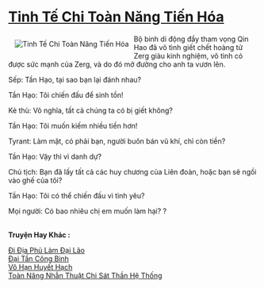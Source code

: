 <a href="https://truyentiki.com/tinh-te-chi-toan-nang-tien-hoa.33829/" title="Tinh Tế Chi Toàn Năng Tiến Hóa"><h1>Tinh Tế Chi Toàn Năng Tiến Hóa</h1></a><div style="display:table"><img align="right" style="float: left; padding: 10px;" src="https://truyentiki.com/a/img/str/src/33829.jpg" alt="Tinh Tế Chi Toàn Năng Tiến Hóa">Bộ binh di động đầy tham vọng Qin Hao đã vô tình giết chết hoàng tử Zerg giàu kinh nghiệm, vô tình có được sức mạnh của Zerg, và do đó mở đường cho anh ta vươn lên. <p></p> Sếp: Tần Hạo, tại sao bạn lại đánh nhau? <p></p> Tần Hạo: Tôi chiến đấu để sinh tồn! <p></p> Kẻ thù: Vô nghĩa, tất cả chúng ta có bị giết không? <p></p> Tần Hạo: Tôi muốn kiếm nhiều tiền hơn! <p></p> Tyrant: Làm mặt, có phải bạn, người buôn bán vũ khí, chỉ còn tiền? <p></p> Tần Hạo: Vậy thì vì danh dự? <p></p> Chủ tịch: Bạn đã lấy tất cả các huy chương của Liên đoàn, hoặc bạn sẽ ngồi vào ghế của tôi? <p></p> Tần Hạo: Tôi có thể chiến đấu vì tình yêu? <p></p> Mọi người: Có bao nhiêu chị em muốn làm hại? ?</div><p><br><b>Truyện Hay Khác :</b></p><a href="https://truyentiki.com/di-dia-phu-lam-dai-lao.33828/" alt="Đi Địa Phủ Làm Đại Lão">Đi Địa Phủ Làm Đại Lão</a><br/><a href="https://github.com/nownovels/top500/tree/master/truyenhay/33940/" alt="Đại Tần Công Binh">Đại Tần Công Binh</a><br/><a href="https://github.com/nownovels/top500/tree/master/truyenhay/33487/" alt="Vô Hạn Huyết Hạch">Vô Hạn Huyết Hạch</a><br/><a href="https://www.pinterest.com/pin/594756694531393996/" alt="Toàn Năng Nhẫn Thuật Chi Sát Thần Hệ Thống">Toàn Năng Nhẫn Thuật Chi Sát Thần Hệ Thống</a><br/>
